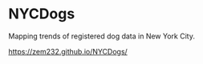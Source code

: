 # NYCDogs
Mapping trends of registered dog data in New York City.

https://zem232.github.io/NYCDogs/
